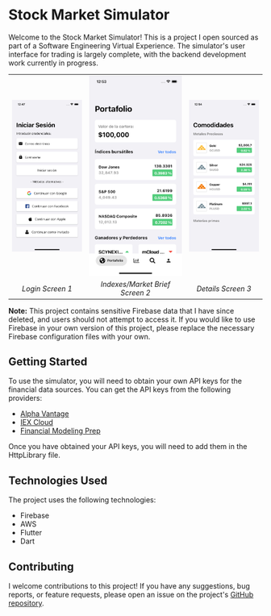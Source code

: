# Stock Market Simulator

Welcome to the Stock Market Simulator! This is a project I open sourced as part of a Software Engineering Virtual Experience. The simulator's user interface for trading is largely complete, with the backend development work currently in progress.

|    |    |    |
|:---:|:---:|:---:|
| ![Stock Market Simulator Login Screen 1](1.png) | ![Stock Market Simulator Stock Indexes/Market Brief Screen 2](2.png) | ![Stock Market Simulator Details Screen 3](3.png) |
| *Login Screen 1* | *Indexes/Market Brief Screen 2* | *Details Screen 3* |


**Note:** This project contains sensitive Firebase data that I have since deleted, and users should not attempt to access it. If you would like to use Firebase in your own version of this project, please replace the necessary Firebase configuration files with your own.

## Getting Started

To use the simulator, you will need to obtain your own API keys for the financial data sources. You can get the API keys from the following providers:

- [Alpha Vantage](https://www.alphavantage.co/support/#api-key)
- [IEX Cloud](https://iexcloud.io/docs/api/)
- [Financial Modeling Prep](https://financialmodelingprep.com/developer/docs/)



Once you have obtained your API keys, you will need to add them in the HttpLibrary file. 

## Technologies Used

The project uses the following technologies:

- Firebase
- AWS
- Flutter
- Dart

## Contributing

I welcome contributions to this project! If you have any suggestions, bug reports, or feature requests, please open an issue on the project's [GitHub repository](https://github.com/JoshuaR503/Stock-Market-Simulator/issues).

